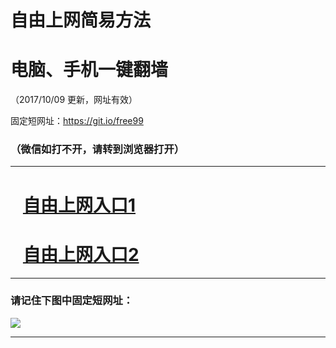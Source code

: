 ﻿# 自由上网简易方法

# 电脑、手机一键翻墙

（2017/10/09 更新，网址有效）

固定短网址：https://git.io/free99

### （微信如打不开，请转到浏览器打开）


***





# &nbsp;&nbsp; <a href="http://ft1304530033.fwq-tz-1001.info/fwqtz01.html?t=10090019061 " target="_blank">自由上网入口1</a>
# &nbsp;&nbsp; <a href="http://ft2797332543.fwq-tz-1002.info/fwqtz02.html?t=100900125023 " target="_blank">自由上网入口2</a>
***

### 请记住下图中固定短网址：

<img src="https://s3-us-west-2.amazonaws.com/fwq-1001/yjfq-20170905okok.png" /> 


***

